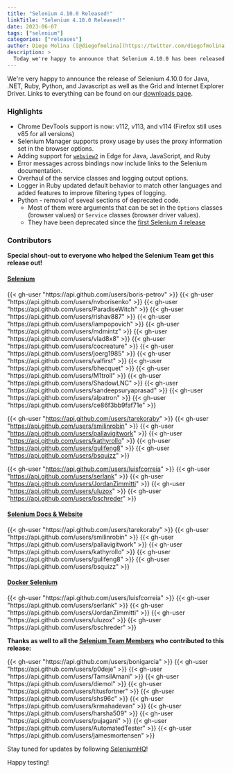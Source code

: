 ```yaml
---
title: "Selenium 4.10.0 Released!"
linkTitle: "Selenium 4.10.0 Released!"
date: 2023-06-07
tags: ["selenium"]
categories: ["releases"]
author: Diego Molina ([@diegofmolina](https://twitter.com/diegofmolina))
description: >
  Today we're happy to announce that Selenium 4.10.0 has been released!
---
```


We're very happy to announce the release of Selenium 4.10.0 for Java, 
.NET, Ruby, Python, and Javascript as well as the Grid and Internet Explorer Driver.
Links to everything can be found on our [downloads page][downloads].

### Highlights

  * Chrome DevTools support is now: v112, v113, and v114 (Firefox still uses v85 for all versions)
  * Selenium Manager supports proxy usage by uses the proxy information set in the browser options.
  * Adding support for [`webview2`](https://learn.microsoft.com/en-us/microsoft-edge/webview2/how-to/webdriver) in Edge for Java, JavaScript, and Ruby
  * Error messages across bindings now include links to the Selenium documentation.  
  * Overhaul of the service classes and logging output options.
  * Logger in Ruby updated default behavior to match other languages and added features to improve filtering types of logging.
  * Python - removal of seveal sections of deprecated code.
    * Most of them were arguments that can be set in the `Options` classes (browser values) or `Service` classes (browser driver values).
    * They have been deprecated since the [first Selenium 4 release](https://www.selenium.dev/documentation/webdriver/getting_started/upgrade_to_selenium_4/#python-1)

### Contributors

**Special shout-out to everyone who helped the Selenium Team get this release out!**

#### [Selenium](https://github.com/SeleniumHQ/selenium)

<div class="row justify-content-center">
  <div class="col-11 p-4 bg-transparent">
    <div class="row justify-content-center">
{{< gh-user "https://api.github.com/users/boris-petrov" >}} 
{{< gh-user "https://api.github.com/users/nvborisenko" >}} 
{{< gh-user "https://api.github.com/users/ParadiseWitch" >}} 
{{< gh-user "https://api.github.com/users/rishav887" >}} 
{{< gh-user "https://api.github.com/users/iampopovich" >}}
{{< gh-user "https://api.github.com/users/mdmintz" >}}
{{< gh-user "https://api.github.com/users/vlad8x8" >}} 
{{< gh-user "https://api.github.com/users/cocreature" >}} 
{{< gh-user "https://api.github.com/users/joerg1985" >}}
{{< gh-user "https://api.github.com/users/valfirst" >}} 
{{< gh-user "https://api.github.com/users/bhecquet" >}}
{{< gh-user "https://api.github.com/users/M1troll" >}}
{{< gh-user "https://api.github.com/users/ShadowLNC" >}}
{{< gh-user "https://api.github.com/users/sandeepsuryaprasad" >}}
{{< gh-user "https://api.github.com/users/alpatron" >}}
{{< gh-user "https://api.github.com/users/ce86f3bb9faf71e" >}}



{{< gh-user "https://api.github.com/users/tarekoraby" >}}
{{< gh-user "https://api.github.com/users/smilinrobin" >}}
{{< gh-user "https://api.github.com/users/pallavigitwork" >}}
{{< gh-user "https://api.github.com/users/kathyrollo" >}}
{{< gh-user "https://api.github.com/users/gulifeng8" >}}
{{< gh-user "https://api.github.com/users/bsquizz" >}}


{{< gh-user "https://api.github.com/users/luisfcorreia" >}}
{{< gh-user "https://api.github.com/users/serlank" >}}
{{< gh-user "https://api.github.com/users/JordanZimmitti" >}}
{{< gh-user "https://api.github.com/users/uluzox" >}}
{{< gh-user "https://api.github.com/users/bschreder" >}}
    </div>
  </div>
</div>

#### [Selenium Docs & Website](https://github.com/SeleniumHQ/seleniumhq.github.io)

<div class="row justify-content-center">
  <div class="col-11 p-4 bg-transparent">
    <div class="row justify-content-center">
{{< gh-user "https://api.github.com/users/tarekoraby" >}}
{{< gh-user "https://api.github.com/users/smilinrobin" >}}
{{< gh-user "https://api.github.com/users/pallavigitwork" >}}
{{< gh-user "https://api.github.com/users/kathyrollo" >}}
{{< gh-user "https://api.github.com/users/gulifeng8" >}}
{{< gh-user "https://api.github.com/users/bsquizz" >}}
    </div>
  </div>
</div>

#### [Docker Selenium](https://github.com/SeleniumHQ/docker-selenium)

<div class="row justify-content-center">
  <div class="col-11 p-4 bg-transparent">
    <div class="row justify-content-center">
{{< gh-user "https://api.github.com/users/luisfcorreia" >}}
{{< gh-user "https://api.github.com/users/serlank" >}}
{{< gh-user "https://api.github.com/users/JordanZimmitti" >}}
{{< gh-user "https://api.github.com/users/uluzox" >}}
{{< gh-user "https://api.github.com/users/bschreder" >}}
    </div>
  </div>
</div>

**Thanks as well to all the [Selenium Team Members][team] who contributed to this release:**

<div class="row justify-content-center">
  <div class="col-11 p-4 bg-transparent">
    <div class="row justify-content-center">
{{< gh-user "https://api.github.com/users/bonigarcia" >}}
{{< gh-user "https://api.github.com/users/p0deje" >}}
{{< gh-user "https://api.github.com/users/TamsilAmani" >}}
{{< gh-user "https://api.github.com/users/diemol" >}}
{{< gh-user "https://api.github.com/users/titusfortner" >}}
{{< gh-user "https://api.github.com/users/shs96c" >}} 
{{< gh-user "https://api.github.com/users/krmahadevan" >}}
{{< gh-user "https://api.github.com/users/harsha509" >}}
{{< gh-user "https://api.github.com/users/pujagani" >}}
{{< gh-user "https://api.github.com/users/AutomatedTester" >}}
{{< gh-user "https://api.github.com/users/jamesmortensen" >}}
    </div>
  </div>
</div>

Stay tuned for updates by following [SeleniumHQ](https://twitter.com/seleniumhq)!

Happy testing!

[downloads]: /downloads
[bindings]: /downloads#bindings
[team]: /project/structure
[BiDi]: https://github.com/w3c/webdriver-bidi

